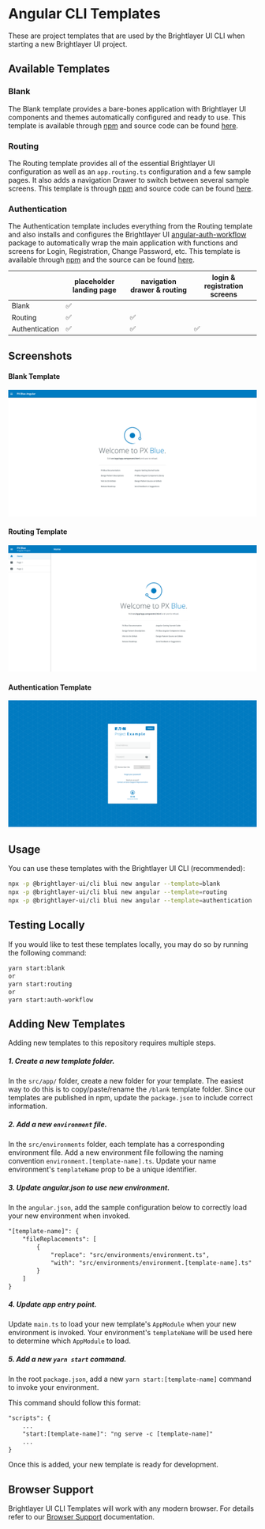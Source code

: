 # Angular CLI Templates

These are project templates that are used by the Brightlayer UI CLI when starting a new Brightlayer UI project. 

## Available Templates

### Blank
The Blank template provides a bare-bones application with Brightlayer UI components and themes automatically configured and ready to use. This template is available through [npm](https://www.npmjs.com/package/@brightlayer-ui/angular-template-blank) and source code can be found [here](https://github.com/brightlayer-ui/angular-cli-templates/tree/dev/src/app/blank).

### Routing
The Routing template provides all of the essential Brightlayer UI configuration as well as an `app.routing.ts` configuration and a few sample pages. It also adds a navigation Drawer to switch between several sample screens. This template is through [npm](https://www.npmjs.com/package/@brightlayer-ui/angular-template-routing) and source code can be found [here](https://github.com/brightlayer-ui/angular-cli-templates/tree/dev/src/app/routing).

### Authentication
The Authentication template includes everything from the Routing template and also installs and configures the Brightlayer UI [angular-auth-workflow](https://www.npmjs.com/package/@brightlayer-ui/angular-auth-workflow) package to automatically wrap the main application with functions and screens for Login, Registration, Change Password, etc. This template is available through [npm](https://www.npmjs.com/package/@brightlayer-ui/angular-template-authentication-typescript) and the source can be found [here](https://github.com/brightlayer-ui/angular-cli-templates/tree/dev/src/app/auth-workflow).

|                | placeholder landing page | navigation drawer & routing  | login & registration screens  |
| -------------- | ------------------------ | ---------------------------- | ----------------------------- |
| Blank          | ✅                       |                              |                               |                                
| Routing        | ✅                       | ✅                           |                               |
| Authentication | ✅                       | ✅                           | ✅                            |


## Screenshots
#### Blank Template
![Blank Template](./images/blank.png)
#### Routing Template
![Routing Template](./images/routing.png)
#### Authentication Template
![Authentication Template](./images/auth-workflow.png)

## Usage
You can use these templates with the Brightlayer UI CLI (recommended):

```sh
npx -p @brightlayer-ui/cli blui new angular --template=blank
npx -p @brightlayer-ui/cli blui new angular --template=routing
npx -p @brightlayer-ui/cli blui new angular --template=authentication
```

## Testing Locally
If you would like to test these templates locally, you may do so by running the following command:
```
yarn start:blank 
or
yarn start:routing
or
yarn start:auth-workflow
```

## Adding New Templates
Adding new templates to this repository requires multiple steps.

##### 1. Create a new template folder.
In the `src/app/` folder, create a new folder for your template. The easiest way to do this is to copy/paste/rename the `/blank` template folder.  Since our templates are published in npm, update the `package.json` to include correct information. 

##### 2. Add a new `environment` file.
In the `src/environments` folder, each template has a corresponding environment file.  Add a new environment file following the naming convention `environment.[template-name].ts`.  Update your name environment's `templateName` prop to be a unique identifier. 

##### 3. Update angular.json to use new environment.
In the `angular.json`, add the sample configuration below to correctly load your new environment when invoked.
```angular2
"[template-name]": {
    "fileReplacements": [
        {
            "replace": "src/environments/environment.ts",
            "with": "src/environments/environment.[template-name].ts"
        }
    ]
}
```

##### 4. Update app entry point.
Update `main.ts` to load your new template's `AppModule` when your new environment is invoked.  Your environment's `templateName` will be used here to determine which `AppModule` to load. 


##### 5. Add a new `yarn start` command.
In the root `package.json`, add a new `yarn start:[template-name]` command to invoke your environment.  

This command should follow this format: 
```
"scripts": {
    ...
    "start:[template-name]": "ng serve -c [template-name]"
    ...
}
```

Once this is added, your new template is ready for development. 

## Browser Support

Brightlayer UI CLI Templates will work with any modern browser. For details refer to our [Browser Support](https://brightlayer-ui.github.io/development/frameworks-web/angular#browser-support) documentation.
